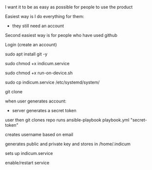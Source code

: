 I want it to be as easy as possible for people to use the product

Easiest way is I do everything for them:
- they still need an account

Second easiest way is for people who have used github


Login (create an account)

sudo apt install git -y

sudo chmod +x indicum.service

sudo chmod +x run-on-device.sh

sudo cp indicum.service /etc/systemd/system/



git clone 



when user generates account:
- server generates a secret token

user then git clones repo
runs 
ansible-playbook playbook.yml "secret-token"

creates username based on email

generates public and private key and stores in /home/.indicum

sets up indicum.service

enable/restart service

